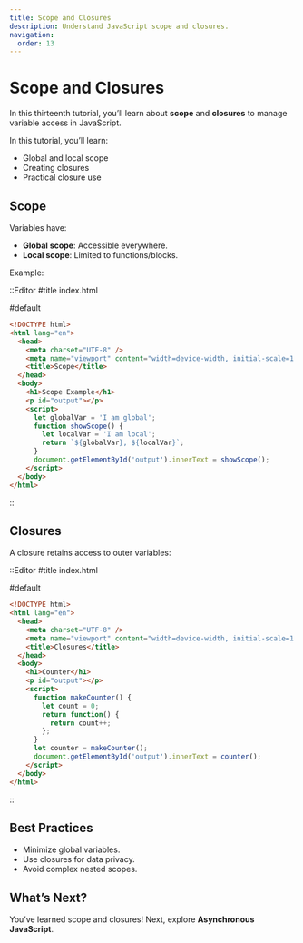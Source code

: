 ```yaml
---
title: Scope and Closures
description: Understand JavaScript scope and closures.
navigation:
  order: 13
---
```


# Scope and Closures

In this thirteenth tutorial, you’ll learn about **scope** and **closures** to manage variable access in JavaScript.

In this tutorial, you’ll learn:
- Global and local scope
- Creating closures
- Practical closure use

## Scope

Variables have:
- **Global scope**: Accessible everywhere.
- **Local scope**: Limited to functions/blocks.

Example:

::Editor
#title
index.html

#default
```html
<!DOCTYPE html>
<html lang="en">
  <head>
    <meta charset="UTF-8" />
    <meta name="viewport" content="width=device-width, initial-scale=1.0" />
    <title>Scope</title>
  </head>
  <body>
    <h1>Scope Example</h1>
    <p id="output"></p>
    <script>
      let globalVar = 'I am global';
      function showScope() {
        let localVar = 'I am local';
        return `${globalVar}, ${localVar}`;
      }
      document.getElementById('output').innerText = showScope();
    </script>
  </body>
</html>
```
::

## Closures

A closure retains access to outer variables:

::Editor
#title
index.html

#default
```html
<!DOCTYPE html>
<html lang="en">
  <head>
    <meta charset="UTF-8" />
    <meta name="viewport" content="width=device-width, initial-scale=1.0" />
    <title>Closures</title>
  </head>
  <body>
    <h1>Counter</h1>
    <p id="output"></p>
    <script>
      function makeCounter() {
        let count = 0;
        return function() {
          return count++;
        };
      }
      let counter = makeCounter();
      document.getElementById('output').innerText = counter();
    </script>
  </body>
</html>
```
::

## Best Practices
- Minimize global variables.
- Use closures for data privacy.
- Avoid complex nested scopes.

## What’s Next?

You’ve learned scope and closures! Next, explore **Asynchronous JavaScript**.